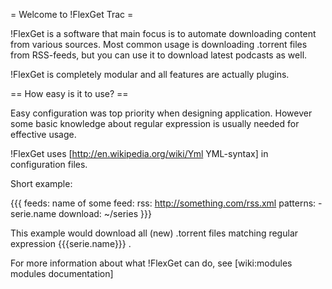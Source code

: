 = Welcome to !FlexGet Trac =

!FlexGet is a software that main focus is to automate downloading content from various sources. 
Most common usage is downloading .torrent files from RSS-feeds, but you can use it to download 
latest podcasts as well.

!FlexGet is completely modular and all features are actually plugins.

== How easy is it to use? ==

Easy configuration was top priority when designing application. However some basic knowledge 
about regular expression is usually needed for effective usage.

!FlexGet uses [http://en.wikipedia.org/wiki/Yml YML-syntax] in configuration files.

Short example:

{{{
feeds:
  name of some feed:
    rss: http://something.com/rss.xml
    patterns:
      - serie.name
    download: ~/series
}}}

This example would download all (new) .torrent files matching regular expression {{{serie.name}}} .

For more information about what !FlexGet can do, see [wiki:modules modules documentation]

